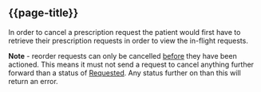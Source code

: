 ## {{page-title}}

In order to cancel a prescription request the patient would first have to retrieve their prescription requests in order to view the in-flight requests.

<div class="nhsd-a-box nhsd-a-box--bg-light-blue nhsd-!t-margin-bottom-6 nhsd-t-body">
<p><b>Note</b> - reorder requests can only be cancelled <u>before</u> they have been actioned. This means it must not send a request to cancel anything further forward than a status of <u>Requested</u>. Any status further on than this will return an error. 
</p>
</div>

